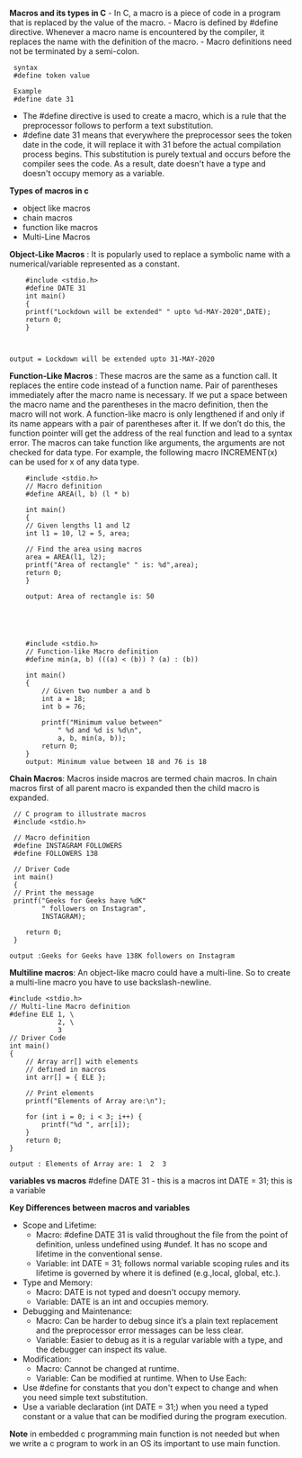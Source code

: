 ﻿**Macros and its types in C**
    - In C, a macro is a piece of code in a program that is replaced by the value of the macro. 
    - Macro is defined by #define directive. Whenever a macro name is encountered by the compiler, it replaces the name with the definition of the macro. 
    - Macro definitions need not be terminated by a semi-colon.

	 syntax
	 #define token value

     Example 
     #define date 31 
       
 - The #define  directive is used to create a macro, which is a rule that the preprocessor follows to perform a text substitution.
 - #define date 31 means that everywhere the preprocessor sees the token date in the code, it will replace it with 31 before the actual compilation process begins. This substitution is purely textual and occurs before the compiler sees the code. As a result, date  doesn't have a type and doesn't occupy memory as a variable.

**Types of macros in c**
 - object like macros 
 - chain macros
 - function like macros 
 - Multi-Line Macros

**Object-Like Macros** : It is popularly used to replace a symbolic name with a numerical/variable represented as a constant.

		#include <stdio.h>
		#define DATE 31
		int main()
		{
     	printf("Lockdown will be extended" " upto %d-MAY-2020",DATE);
      	return 0;
		}



	output = Lockdown will be extended upto 31-MAY-2020
	

**Function-Like Macros** : These macros are the same as a function call. It replaces the entire code instead of a function name. Pair of parentheses immediately after the macro name is necessary. If we put a space between the macro name and the parentheses in the macro definition, then the macro will not work. 
A function-like macro is only lengthened if and only if its name appears with a pair of parentheses after it. If we don’t do this, the function pointer will get the address of the real function and lead to a syntax error.
The macros can take function like arguments, the arguments are not checked for data type. For example, the following macro INCREMENT(x) can be used for x of any data type.

		#include <stdio.h>
		// Macro definition
		#define AREA(l, b) (l * b)

		int main()
		{
		// Given lengths l1 and l2
		int l1 = 10, l2 = 5, area;

		// Find the area using macros
		area = AREA(l1, l2);
		printf("Area of rectangle" " is: %d",area);
		return 0;
		}

		output: Area of rectangle is: 50





		#include <stdio.h>
		// Function-like Macro definition
		#define min(a, b) (((a) < (b)) ? (a) : (b))

		int main()
		{
			// Given two number a and b
			int a = 18;
			int b = 76;
			
			printf("Minimum value between"
				" %d and %d is %d\n",
				a, b, min(a, b));
			return 0;
		}
		output: Minimum value between 18 and 76 is 18

**Chain Macros**: Macros inside macros are termed chain macros. In chain macros first of all parent macro is expanded then the child macro is expanded.

	 // C program to illustrate macros
	 #include <stdio.h>

	 // Macro definition
	 #define INSTAGRAM FOLLOWERS
	 #define FOLLOWERS 138

	 // Driver Code
	 int main()
	 {
     // Print the message
	 printf("Geeks for Geeks have %dK"
			" followers on Instagram",
			INSTAGRAM);

		return 0;
	 }

	output :Geeks for Geeks have 138K followers on Instagram

**Multiline macros**: An object-like macro could have a multi-line. So to create a multi-line macro you have to use backslash-newline.

	#include <stdio.h>
	// Multi-line Macro definition
	#define ELE 1, \
			    2, \
			    3
	// Driver Code
	int main()
	{
		// Array arr[] with elements
		// defined in macros
		int arr[] = { ELE };

		// Print elements
		printf("Elements of Array are:\n");

		for (int i = 0; i < 3; i++) {
			printf("%d ", arr[i]);
		}
		return 0;
	}

	output : Elements of Array are: 1  2  3

**variables vs macros**
#define DATE 31     - this is a macros
int DATE = 31;      this is a variable

**Key Differences between macros and variables**
 - Scope and Lifetime: 
    - Macro: #define DATE 31 is valid throughout the file from the point of definition, unless undefined using #undef. It has no scope and lifetime in the conventional sense.
    - Variable: int DATE = 31; follows normal variable scoping rules and its lifetime is governed by where it is defined (e.g.,local, global, etc.).
 - Type and Memory:
    - Macro: DATE is not typed and doesn't occupy memory.
    - Variable: DATE is an int and occupies memory.
  - Debugging and Maintenance:
    - Macro: Can be harder to debug since it’s a plain text replacement and the preprocessor error messages can be less clear.
     - Variable: Easier to debug as it is a regular variable with a type, and the debugger can inspect its value.
- Modification:
   - Macro: Cannot be changed at runtime.
   - Variable: Can be modified at runtime. When to Use Each:
 - Use #define for constants that you don't expect to change and when you need simple text substitution.
 - Use a variable declaration (int DATE = 31;) when you need a typed constant or a value that can be modified during the program
   execution.

**Note**
in embedded c programming main function is not needed but when we write a c program to work in an OS its important to use main function. 
